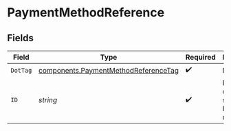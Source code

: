 # PaymentMethodReference


## Fields

| Field                                                                                        | Type                                                                                         | Required                                                                                     | Description                                                                                  | Example                                                                                      |
| -------------------------------------------------------------------------------------------- | -------------------------------------------------------------------------------------------- | -------------------------------------------------------------------------------------------- | -------------------------------------------------------------------------------------------- | -------------------------------------------------------------------------------------------- |
| `DotTag`                                                                                     | [components.PaymentMethodReferenceTag](../../models/components/paymentmethodreferencetag.md) | :heavy_check_mark:                                                                           | N/A                                                                                          | id                                                                                           |
| `ID`                                                                                         | *string*                                                                                     | :heavy_check_mark:                                                                           | Payment ID of the saved Bolt Payment method.                                                 | X5h6j8uLpVGK                                                                                 |